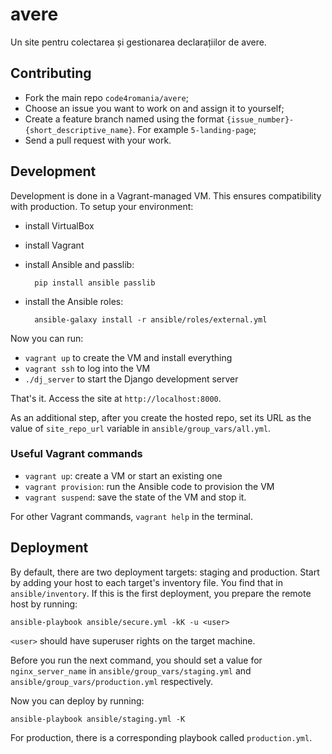 # avere
Un site pentru colectarea și gestionarea declarațiilor de avere.


## Contributing
- Fork the main repo `code4romania/avere`;
- Choose an issue you want to work on and assign it to yourself;
- Create a feature branch named using the format
`{issue_number}-{short_descriptive_name}`. For example `5-landing-page`;
- Send a pull request with your work.


## Development
Development is done in a Vagrant-managed VM. This ensures compatibility with
production. To setup your environment:
- install VirtualBox
- install Vagrant
- install Ansible and passlib:

        pip install ansible passlib

- install the Ansible roles:

        ansible-galaxy install -r ansible/roles/external.yml

Now you can run:
- `vagrant up` to create the VM and install everything
- `vagrant ssh` to log into the VM
- `./dj_server` to start the Django development server

That's it. Access the site at `http://localhost:8000`.

As an additional step, after you create the hosted repo, set its URL as the
value of `site_repo_url` variable in `ansible/group_vars/all.yml`.

### Useful Vagrant commands
- `vagrant up`: create a VM or start an existing one
- `vagrant provision`: run the Ansible code to provision the VM
- `vagrant suspend`: save the state of the VM and stop it.

For other Vagrant commands, `vagrant help` in the terminal.

## Deployment
By default, there are two deployment targets: staging and production. Start
by adding your host to each target's inventory file. You find that in
`ansible/inventory`. If this is the first deployment, you prepare the remote
host by running:

    ansible-playbook ansible/secure.yml -kK -u <user>

`<user>` should have superuser rights on the target machine.

Before you run the next command, you should set a value for
`nginx_server_name` in `ansible/group_vars/staging.yml` and
`ansible/group_vars/production.yml` respectively.

Now you can deploy by running:

    ansible-playbook ansible/staging.yml -K

For production, there is a corresponding playbook called `production.yml`.
